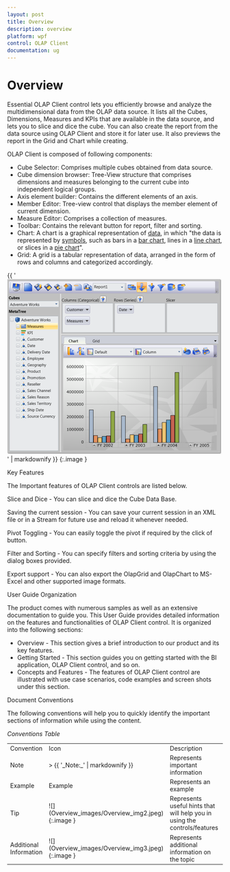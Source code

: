 ```yaml
---
layout: post
title: Overview
description: overview
platform: wpf
control: OLAP Client 
documentation: ug
---
```


# Overview

Essential OLAP Client control lets you efficiently browse and analyze the multidimensional data from the OLAP data source. It lists all the Cubes, Dimensions, Measures and KPIs that are available in the data source, and lets you to slice and dice the cube. You can also create the report from the data source using OLAP Client and store it for later use. It also previews the report in the Grid and Chart while creating.

OLAP Client is composed of following components:

* Cube Selector: Comprises multiple cubes obtained from data source.
* Cube dimension browser: Tree-View structure that comprises dimensions and measures belonging to the current cube into independent logical groups.
* Axis element builder: Contains the different elements of an axis.
* Member Editor: Tree-view control that displays the member element of current dimension.
* Measure Editor: Comprises a collection of measures.
* Toolbar: Contains the relevant button for report, filter and sorting.
* Chart: A chart is a graphical representation of [data](http://en.wikipedia.org/wiki/Data), in which "the data is represented by [symbols](http://en.wikipedia.org/wiki/Symbol), such as bars in a [bar chart](http://en.wikipedia.org/wiki/Bar_chart), lines in a [line chart](http://en.wikipedia.org/wiki/Line_chart), or slices in a [pie chart](http://en.wikipedia.org/wiki/Pie_chart)".
* Grid: A grid is a tabular representation of data, arranged in the form of rows and columns and categorized accordingly.



{{ '![](Overview_images/Overview_img1.png)' | markdownify }}
{:.image }


Key Features

The Important features of OLAP Client controls are listed below.

Slice and Dice  - You can slice and dice the Cube Data Base. 

Saving the current session - You can save your current session in an XML file or in a Stream for future use and reload it whenever needed. 

Pivot Toggling - You can easily toggle the pivot if required by the click of button.

Filter and Sorting - You can specify filters and sorting criteria by using the dialog boxes provided. 

Export support - You can also export the OlapGrid and OlapChart to MS-Excel and other supported image formats.  

User Guide Organization

The product comes with numerous samples as well as an extensive documentation to guide you. This User Guide provides detailed information on the features and functionalities of OLAP Client control. It is organized into the following sections:

* Overview - This section gives a brief introduction to our product and its key features.
* Getting Started - This section guides you on getting started with the BI application, OLAP Client control, and so on.
* Concepts and Features - The features of OLAP Client control are illustrated with use case scenarios, code examples and screen shots under this section.

Document Conventions

The following conventions will help you to quickly identify the important sections of information while using the content.

_Conventions Table_

<table>
<tr>
<td>
Convention</td><td>
Icon</td><td>
Description</td></tr>
<tr>
<td>
Note</td><td>
> {{ '_Note:_' | markdownify }}</td><td>
Represents important information</td></tr>
<tr>
<td>
Example</td><td>
Example</td><td>
Represents an example</td></tr>
<tr>
<td>
Tip</td><td>
![](Overview_images/Overview_img2.jpeg)
{:.image }
</td><td>
Represents useful hints that will help you in using the controls/features</td></tr>
<tr>
<td>
Additional Information</td><td>
![](Overview_images/Overview_img3.jpeg)
{:.image }
</td><td>
Represents additional information on the topic</td></tr>
</table>


